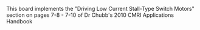 This board implements the "Driving Low Current Stall-Type Switch Motors" section 
on pages 7-8 - 7-10 of  Dr Chubb's 2010 CMRI Applications Handbook

  
